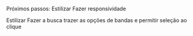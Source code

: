 Próximos passos:
Estilizar
Fazer responsividade

Estilizar
Fazer a busca trazer as opções de bandas e permitir seleção ao clique